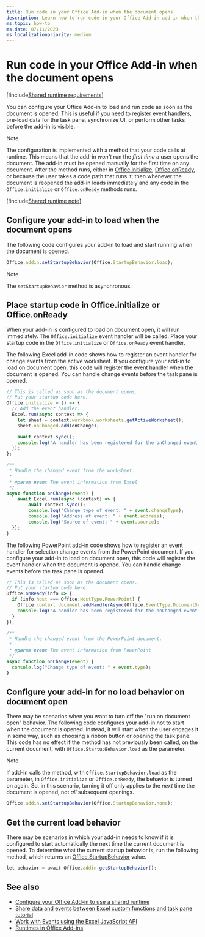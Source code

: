 ```yaml
---
title: Run code in your Office Add-in when the document opens
description: Learn how to run code in your Office Add-in add-in when the document opens.
ms.topic: how-to
ms.date: 07/11/2023
ms.localizationpriority: medium
---
```


# Run code in your Office Add-in when the document opens

[!include[Shared runtime requirements](../includes/shared-runtime-requirements-note.md)]

You can configure your Office Add-in to load and run code as soon as the document is opened. This is useful if you need to register event handlers, pre-load data for the task pane, synchronize UI, or perform other tasks before the add-in is visible. 

> [!NOTE]
> The configuration is implemented with a method that your code calls at runtime. This means that the add-in *won't* run the *first time* a user opens the document. The add-in must be opened manually for the first time on any document. After the method runs, either in [Office.initialize](/javascript/api/office#office-office-initialize-function(1)), [Office.onReady](/javascript/api/office#office-office-onready-function(1)), or because the user takes a code path that runs it; then whenever the document is reopened the add-in loads immediately and any code in the `Office.initialize` or `Office.onReady` methods runs.

[!include[Shared runtime note](../includes/note-requires-shared-runtime.md)]

## Configure your add-in to load when the document opens

The following code configures your add-in to load and start running when the document is opened.

```JavaScript
Office.addin.setStartupBehavior(Office.StartupBehavior.load);
```

> [!NOTE]
> The `setStartupBehavior` method is asynchronous.

## Place startup code in Office.initialize or Office.onReady

When your add-in is configured to load on document open, it will run immediately. The `Office.initialize` event handler will be called. Place your startup code in the `Office.initialize` or `Office.onReady` event handler.

The following Excel add-in code shows how to register an event handler for change events from the active worksheet. If you configure your add-in to load on document open, this code will register the event handler when the document is opened. You can handle change events before the task pane is opened.

```JavaScript
// This is called as soon as the document opens.
// Put your startup code here.
Office.initialize = () => {
  // Add the event handler.
  Excel.run(async context => {
    let sheet = context.workbook.worksheets.getActiveWorksheet();
    sheet.onChanged.add(onChange);

    await context.sync();
    console.log("A handler has been registered for the onChanged event.");
  });
};

/**
 * Handle the changed event from the worksheet.
 *
 * @param event The event information from Excel
 */
async function onChange(event) {
    await Excel.run(async (context) => {    
        await context.sync();
        console.log("Change type of event: " + event.changeType);
        console.log("Address of event: " + event.address);
        console.log("Source of event: " + event.source);
  });
}
```

The following PowerPoint add-in code shows how to register an event handler for selection change events from the PowerPoint document. If you configure your add-in to load on document open, this code will register the event handler when the document is opened. You can handle change events before the task pane is opened.

```JavaScript
// This is called as soon as the document opens.
// Put your startup code here.
Office.onReady(info => {
  if (info.host === Office.HostType.PowerPoint) {
    Office.context.document.addHandlerAsync(Office.EventType.DocumentSelectionChanged, onChange);
    console.log("A handler has been registered for the onChanged event.");
  }
});

/**
 * Handle the changed event from the PowerPoint document.
 *
 * @param event The event information from PowerPoint
 */
async function onChange(event) {
  console.log("Change type of event: " + event.type);
}
```

## Configure your add-in for no load behavior on document open

There may be scenarios when you want to turn off the "run on document open" behavior. The following code configures your add-in not to start when the document is opened. Instead, it will start when the user engages it in some way, such as choosing a ribbon button or opening the task pane. This code has no effect if the method has not previously been called, on the current document, with `Office.StartupBehavior.load` as the parameter.

> [!NOTE]
> If add-in calls the method, with `Office.StartupBehavior.load` as the parameter, in `Office.initialize` or `Office.onReady`, the behavior is turned on again. So, in this scenario, turning it off only applies to the *next* time the document is opened, not *all* subsequent openings. 

```JavaScript
Office.addin.setStartupBehavior(Office.StartupBehavior.none);
```

## Get the current load behavior

There may be scenarios in which your add-in needs to know if it is configured to start automatically the next time the current document is opened. To determine what the current startup behavior is, run the following method, which returns an [Office.StartupBehavior](/javascript/api/office/office.startupbehavior) value.

```JavaScript
let behavior = await Office.addin.getStartupBehavior();
```

## See also

- [Configure your Office Add-in to use a shared runtime](configure-your-add-in-to-use-a-shared-runtime.md)
- [Share data and events between Excel custom functions and task pane tutorial](../tutorials/share-data-and-events-between-custom-functions-and-the-task-pane-tutorial.md)
- [Work with Events using the Excel JavaScript API](../excel/excel-add-ins-events.md)
- [Runtimes in Office Add-ins](../testing/runtimes.md)
